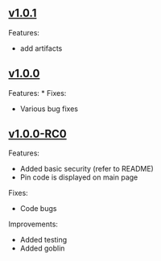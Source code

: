 ## [v1.0.1](#v101)
Features:
* add artifacts

## [v1.0.0](#v100)
Features:
* 
Fixes:
* Various bug fixes

## [v1.0.0-RC0](#v100-rc0)
Features:
* Added basic security (refer to README)
* Pin code is displayed on main page

Fixes:
* Code bugs

Improvements:
* Added testing
* Added goblin
